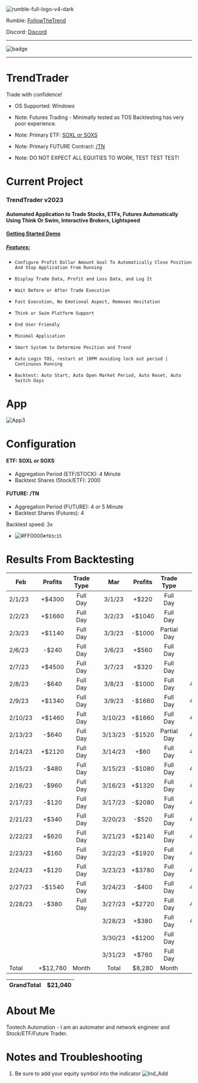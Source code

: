  ![rumble-full-logo-v4-dark](https://github.com/tootechautomation/TrendTrader/assets/50243547/4777a5c4-f796-4523-b665-1b06970cab18)

Rumble: <a href="https://rumble.com/user/FollowTheTrend" target="_Blank">FollowTheTrend</a>                  



Discord: <a href="https://discord.gg/24Ts7mZxnS">Discord</a>

***

![badge](https://github.com/tootechautomation/TrendTrader/assets/50243547/f75ab3ad-e56e-4cf2-8886-e548256608b6)

***


# TrendTrader

Trade with confidence!
- OS Supported: Windows

- Note: Futures Trading - Minimally tested as TOS Backtesting has very poor experience.
- Note: Primary ETF: <a href="https://www.direxion.com/product/daily-semiconductor-bull-bear-3x-etfs">SOXL or SOXS</a>
- Note: Primary FUTURE Contract: <a href="https://www.cmegroup.com/markets/interest-rates/us-treasury/ultra-10-year-us-treasury-note.contractSpecs.html">/TN</a>


- Note: DO NOT EXPECT ALL EQUITIES TO WORK, TEST TEST TEST!


# Current Project

### TrendTrader v2023
#### Automated Application to Trade Stocks, ETFs, Futures Automatically Using Think Or Swim, Interactive Brokers, Lightspeed

#### <a href="https://rumble.com/v2rqpss-trendtrader-automated-trading-demo.html">Getting Started Demo</a>

##### <a href="https://rumble.com/v2rnuq8-trendtrader-automatic-trading-features.html">Features:</a>
*     Configure Profit Dollar Amount Goal To Automatically Close Position And Stop Application From Running
*     Display Trade Data, Profit and Loss Data, and Log It
*     Wait Before or After Trade Execution
*     Fast Execution, No Emotional Aspect, Removes Hesitation
*     Think or Swim Platform Support
*     End User Friendly
*     Minimal Application
*     Smart System to Determine Position and Trend
*     Auto Login TOS, restart at 10PM avoiding lock out period | Continuous Running
*     Backtest: Auto Start, Auto Open Market Period, Auto Reset, Auto Switch Days

# App
![App3](https://github.com/tootechautomation/TrendTrader/assets/50243547/da5a4ba6-c385-482d-a866-da80a68137e8)



# Configuration


#### ETF: SOXL or SOXS
 - Aggregation Period (ETF/STOCK): 4 Minute
 - Backtest Shares (Stock/ETF): 2000
#### FUTURE: /TN
 - Aggregation Period (FUTURE): 4 or 5 Minute
 - Backtest Shares (Futures): 4

Backtest speed: 3x

- ![#FF0000](https://placehold.co/15x15/ff0000/ff0000.png)`#f03c15`

# Results From Backtesting


| Feb        | Profits | Trade Type   |   | Mar        | Profits | Trade Type   |   | Apr        | Profits | Trade Type   |   |
| ---------- |:-------:|:------------:|:-:|:----------:|:-------:|:------------:|:-:|:----------:|:-------:|:------------:| -:|
| 2/1/23     | +$4300  |  Full Day    |   | 3/1/23     | +$220   |  Full Day    |   | 4/3/23     | $0      |  Full Day    |   |
| 2/2/23     | +$1660  |  Full Day    |   | 3/2/23     | +$1040  |  Full Day    |   | 4/4/23     | $0      |  Full Day    |   |
| 2/3/23     | +$1140  |  Full Day    |   | 3/3/23     | -$1000  |  Partial Day |   | 4/5/23     | $0      |  Full Day    |   |
| 2/6/23     | -$240   |  Full Day    |   | 3/6/23     | +$560   |  Full Day    |   | 4/6/23     | $0      |  Full Day    |   |
| 2/7/23     | +$4500  |  Full Day    |   | 3/7/23     | +$320   |  Full Day    |   | 4/7/23     | $0      |  Full Day    |   |
| 2/8/23     | -$640   |  Full Day    |   | 3/8/23     | -$1000  |  Full Day    |   | 4/10/23    | $0      |  Full Day    |   |
| 2/9/23     | +$1340  |  Full Day    |   | 3/9/23     | -$1660  |  Full Day    |   | 4/11/23    | $0      |  Full Day    |   |
| 2/10/23    | +$1460  |  Full Day    |   | 3/10/23    | +$1660  |  Full Day    |   | 4/12/23    | $0      |  Full Day    |   |
| 2/13/23    | -$640   |  Full Day    |   | 3/13/23    | -$1520  |  Partial Day |   | 4/13/23    | $0      |  Full Day    |   |
| 2/14/23    | +$2120  |  Full Day    |   | 3/14/23    | +$60    |  Full Day    |   | 4/14/23    | $0      |  Full Day    |   |
| 2/15/23    | -$480   |  Full Day    |   | 3/15/23    | -$1080  |  Full Day    |   | 4/17/23    | $0      |  Full Day    |   |
| 2/16/23    | -$960   |  Full Day    |   | 3/16/23    | +$1320  |  Full Day    |   | 4/18/23    | $0      |  Full Day    |   |
| 2/17/23    | -$120   |  Full Day    |   | 3/17/23    | -$2080  |  Full Day    |   | 4/19/23    | $0      |  Full Day    |   |
| 2/21/23    | +$340   |  Full Day    |   | 3/20/23    | -$520   |  Full Day    |   | 4/20/23    | $0      |  Full Day    |   |
| 2/22/23    | +$620   |  Full Day    |   | 3/21/23    | +$2140  |  Full Day    |   | 4/21/23    | $0      |  Full Day    |   |
| 2/23/23    | +$160   |  Full Day    |   | 3/22/23    | +$1920  |  Full Day    |   | 4/24/23    | $0      |  Full Day    |   |
| 2/24/23    | +$120   |  Full Day    |   | 3/23/23    | +$3780  |  Full Day    |   | 4/25/23    | $0      |  Full Day    |   |
| 2/27/23    | -$1540  |  Full Day    |   | 3/24/23    | -$400   |  Full Day    |   | 4/26/23    | $0      |  Full Day    |   |
| 2/28/23    | -$380   |  Full Day    |   | 3/27/23    | +$2720  |  Full Day    |   | 4/27/23    | $0      |  Full Day    |   |
|            |         |              |   | 3/28/23    | +$380   |  Full Day    |   | 4/28/23    | $0      |  Full Day    |   |
|            |         |              |   | 3/30/23    | +$1200  |  Full Day    |   |            |         |              |   |
|            |         |              |   | 3/31/23    | +$760   |  Full Day    |   |            |         |              |   |
| Total      | +$12,760|  Month       |   | Total      | $8,280  |  Month       |   | Total      | $0      |  Month       |   |

| GrandTotal | $21,040 | 
| ---------- |:-------:|

 
# About Me
 Tootech Automation - I am an automater and network engineer and Stock/ETF/Future Trader.
 
 
 
 
 
 
 # Notes and Troubleshooting
 
 1. Be sure to add your equity symbol into the indicator
![Ind_Add](https://github.com/tootechautomation/TrendTrader/assets/50243547/d46e09b5-d600-43ac-b7ab-3352e9b0e96b)

 

